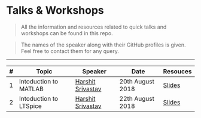 # Talks & Workshops

> All the information and resources related to quick talks and workshops can be found in this repo.

> The names of the speaker along with their GitHub profiles is given. Feel free to contact them for any query.

***

 | # | Topic                                     | Speaker            | Date                    | Resouces             |
 |---|-------------------------------------------|--------------------|-------------------------|----------------------|
 | 1 | Intoduction to MATLAB                     |            [Harshit Srivastav](https://github.com/semioctave)      |        20th August 2018 | [Slides](https://github.com/Tesla-IIITA/Talks-Workshops/blob/master/Workshop/EDA/MATLAB) |
 | 2 | Intoduction to LTSpice                     |            [Harshit Srivastav](https://github.com/semioctave)      |        22th August 2018 | [Slides](https://github.com/Tesla-IIITA/Talks-Workshops/tree/master/Workshop/EDA/LTSpice) |
